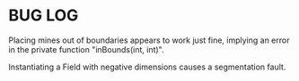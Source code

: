 # BUG LOG
Placing mines out of boundaries appears to work just fine, implying
an error in the private function "inBounds(int, int)".

Instantiating a Field with negative dimensions causes a segmentation 
fault.
